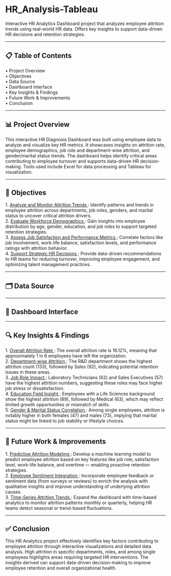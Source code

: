 # HR_Analysis-Tableau
Interactive HR Analytics Dashboard project that analyzes employee attrition trends using real-world HR data. Offers key insights to support data-driven HR decisions and retention strategies.
________________________________________________________________________________________________________________________________________________________________________________________________________________

<h2>📋 Table of Contents</h2>
•	Project Overview <br>
•	Objectives <br>
•	Data Source <br>
•	Dashboard Interface <br>
•	Key Insights & Findings <br>
•	Future Work & Improvements <br>
•	Conclusion <br>

________________________________________________________________________________________________________________________________________________________________________________________________________________

<h2>📊 Project Overview</h2>
This interactive HR Diagnosis Dashboard was built using employee data to analyze and visualize key HR metrics. It showcases insights on attrition rate, employee demographics, job role and department-wise attrition, and gender/marital status trends. The dashboard helps identify critical areas contributing to employee turnover and supports data-driven HR decision-making. Tools used include Excel for data processing and Tableau for visualization.

________________________________________________________________________________________________________________________________________________________________________________________________________________

<h2>🎯 Objectives </h2>
1. <ins> Analyze and Monitor Attrition Trends </ins>:
Identify patterns and trends in employee attrition across departments, job roles, genders, and marital status to uncover critical attrition drivers.<br>
2. <ins>	Evaluate Workforce Demographics </ins>:
Gain insights into employee distribution by age, gender, education, and job roles to support targeted retention strategies.<br>
3. <ins> Assess Job Satisfaction and Performance Metrics </ins>:
Correlate factors like job involvement, work-life balance, satisfaction levels, and performance ratings with attrition behavior.<br>
4. <ins> Support Strategic HR Decisions </ins>:
Provide data-driven recommendations to HR teams for reducing turnover, improving employee engagement, and optimizing talent management practices.<br>

________________________________________________________________________________________________________________________________________________________________________________________________________________

<h2>🗂️ Data Source </h2>

________________________________________________________________________________________________________________________________________________________________________________________________________________

<h2>📶 Dashboard Interface </h2>

________________________________________________________________________________________________________________________________________________________________________________________________________________

<h2>🔍 Key Insights & Findings </h2>
1. <ins> Overall Attrition Rate </ins>:
The overall attrition rate is 16.12%, meaning that approximately 1 in 6 employees have left the organization.<br>
2. <ins> Department-wise Attrition </ins>:
The R&D department shows the highest attrition count (133), followed by Sales (92), indicating potential retention issues in these areas.<br>
3. <ins> Job Role Impact </ins>:
Laboratory Technicians (62) and Sales Executives (57) have the highest attrition numbers, suggesting these roles may face higher job stress or dissatisfaction.<br>
4. <ins> Education Field Insight </ins>:
Employees with a Life Sciences background show the highest attrition (89), followed by Medical (63), which may reflect limited growth opportunities or mismatch of skills.<br>
5. <ins> Gender & Marital Status Correlation </ins>:
Among single employees, attrition is notably higher in both females (47) and males (73), implying that marital status might be linked to job stability or lifestyle choices.<br>

________________________________________________________________________________________________________________________________________________________________________________________________________________

<h2>🔧 Future Work & Improvements </h2>
1. <ins> Predictive Attrition Modeling </ins>:
Develop a machine learning model to predict employee attrition based on key features like job role, satisfaction level, work-life balance, and overtime — enabling proactive retention strategies.<br>
2. <ins> Employee Sentiment Integration </ins>:
Incorporate employee feedback or sentiment data (from surveys or reviews) to enrich the analysis with qualitative insights and improve understanding of underlying attrition causes.<br>
3. <ins> Time-Series Attrition Trends </ins>:
Expand the dashboard with time-based analytics to monitor attrition patterns monthly or quarterly, helping HR teams detect seasonal or trend-based fluctuations.<br>

________________________________________________________________________________________________________________________________________________________________________________________________________________


<h2>✅ Conclusion </h2>
This HR Analytics project effectively identifies key factors contributing to employee attrition through interactive visualizations and detailed data analysis. High attrition in specific departments, roles, and among single employees highlights areas requiring targeted HR interventions. The insights derived can support data-driven decision-making to improve employee retention and overall organizational health.
